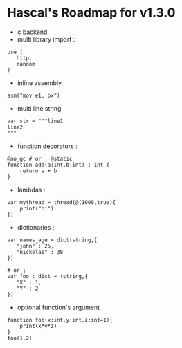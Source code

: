 # Hascal's Roadmap for v1.3.0
- c backend
- multi library import :
```
use (
   http, 
   random
)

```

- inline assembly
```
asm("mov e1, bx")
```
- multi line string
``` 
var str = """line1
line2
"""
```

- function decorators :
```
@no_gc # or : @static
function add(a:int,b:int) : int {
    return a + b
}
```
- lambdas :
```
var mythread = thread(@(1000,true){
    print("hi")
})
```
- dictionaries :
```
var names_age = dict(string,{
   "john" : 25,
   "nickolas" : 38
})

# or ;
var foo : dict = (string,{
   "X" : 1,
   "Y" : 2
})
```
- optional function's argument
```
function foo(x:int,y:int,z:int=1){
    print(x*y*z)
}
foo(1,2)
```
